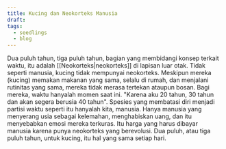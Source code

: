 ```yaml
---
title: Kucing dan Neokorteks Manusia
draft: 
tags:
  - seedlings
  - blog
---
```


Dua puluh tahun, tiga puluh tahun, bagian yang membidangi konsep terkait waktu, itu adalah [[Neokorteks|neokorteks]] di lapisan luar otak. Tidak seperti manusia, kucing tidak mempunyai neokorteks. Meskipun mereka (kucing) memakan makanan yang sama, selalu di rumah, dan menjalani rutinitas yang sama, mereka tidak merasa tertekan ataupun bosan. Bagi mereka, waktu hanyalah momen saat ini. "Karena aku 20 tahun, 30 tahun dan akan segera berusia 40 tahun".  Spesies yang membatasi diri menjadi partisi waktu seperti itu hanyalah kita, manusia. Hanya manusia yang menyerang usia sebagai kelemahan, menghabiskan uang, dan itu menyebabkan emosi mereka terkuras. Itu harga yang harus dibayar manusia karena punya neokorteks yang berevolusi. Dua puluh, atau tiga puluh tahun, untuk kucing, itu hal yang sama setiap hari. 